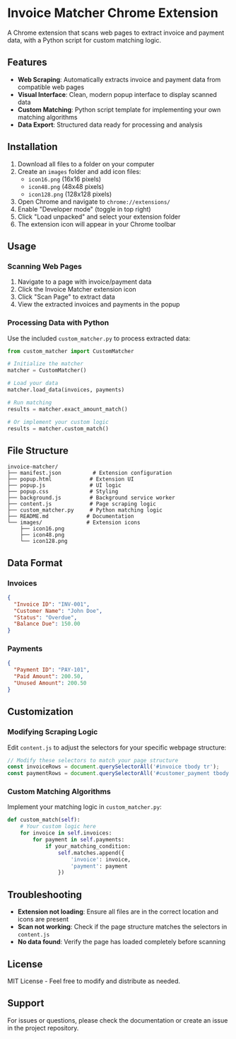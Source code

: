 # Invoice Matcher Chrome Extension

A Chrome extension that scans web pages to extract invoice and payment data, with a Python script for custom matching logic.

## Features

- **Web Scraping**: Automatically extracts invoice and payment data from compatible web pages
- **Visual Interface**: Clean, modern popup interface to display scanned data
- **Custom Matching**: Python script template for implementing your own matching algorithms
- **Data Export**: Structured data ready for processing and analysis

## Installation

1. Download all files to a folder on your computer
2. Create an `images` folder and add icon files:
   - `icon16.png` (16x16 pixels)
   - `icon48.png` (48x48 pixels)
   - `icon128.png` (128x128 pixels)
3. Open Chrome and navigate to `chrome://extensions/`
4. Enable "Developer mode" (toggle in top right)
5. Click "Load unpacked" and select your extension folder
6. The extension icon will appear in your Chrome toolbar

## Usage

### Scanning Web Pages

1. Navigate to a page with invoice/payment data
2. Click the Invoice Matcher extension icon
3. Click "Scan Page" to extract data
4. View the extracted invoices and payments in the popup

### Processing Data with Python

Use the included `custom_matcher.py` to process extracted data:

```python
from custom_matcher import CustomMatcher

# Initialize the matcher
matcher = CustomMatcher()

# Load your data
matcher.load_data(invoices, payments)

# Run matching
results = matcher.exact_amount_match()

# Or implement your custom logic
results = matcher.custom_match()
```

## File Structure

```
invoice-matcher/
├── manifest.json          # Extension configuration
├── popup.html            # Extension UI
├── popup.js              # UI logic
├── popup.css             # Styling
├── background.js         # Background service worker
├── content.js            # Page scraping logic
├── custom_matcher.py     # Python matching logic
├── README.md            # Documentation
└── images/              # Extension icons
    ├── icon16.png
    ├── icon48.png
    └── icon128.png
```

## Data Format

### Invoices
```json
{
  "Invoice ID": "INV-001",
  "Customer Name": "John Doe",
  "Status": "Overdue",
  "Balance Due": 150.00
}
```

### Payments
```json
{
  "Payment ID": "PAY-101",
  "Paid Amount": 200.50,
  "Unused Amount": 200.50
}
```

## Customization

### Modifying Scraping Logic

Edit `content.js` to adjust the selectors for your specific webpage structure:

```javascript
// Modify these selectors to match your page structure
const invoiceRows = document.querySelectorAll('#invoice tbody tr');
const paymentRows = document.querySelectorAll('#customer_payment tbody tr');
```

### Custom Matching Algorithms

Implement your matching logic in `custom_matcher.py`:

```python
def custom_match(self):
    # Your custom logic here
    for invoice in self.invoices:
        for payment in self.payments:
            if your_matching_condition:
                self.matches.append({
                    'invoice': invoice,
                    'payment': payment
                })
```

## Troubleshooting

- **Extension not loading**: Ensure all files are in the correct location and icons are present
- **Scan not working**: Check if the page structure matches the selectors in `content.js`
- **No data found**: Verify the page has loaded completely before scanning

## License

MIT License - Feel free to modify and distribute as needed.

## Support

For issues or questions, please check the documentation or create an issue in the project repository.